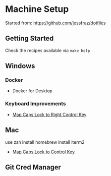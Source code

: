 # Machine Setup

Started from: <https://github.com/jessfraz/dotfiles>

## Getting Started

Check the recipes available via `make help`

## Windows

### Docker

- Docker for Desktop

### Keyboard Improvements

- [Map Caps Lock to Right Control Key](https://superuser.com/questions/949385/map-capslock-to-control-in-windows-10)

## Mac

use zsh
install homebrew
install iterm2

- [Map Caps Lock to Control Key](https://stackoverflow.com/questions/20146972/is-there-a-way-to-make-alt-f-and-alt-b-jump-word-forward-and-backward-instead-of)

## Git Cred Manager
